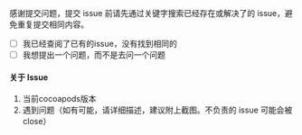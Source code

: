 
感谢提交问题，提交 issue 前请先通过关键字搜索已经存在或解决了的 issue，避免重复提交相同内容。

- [ ] 我已经查阅了已有的issue，没有找到相同的
- [ ] 我想提出一个问题，而不是去问一个问题

#### 关于 Issue
1. 当前cocoapods版本
2. 遇到问题（如有可能，请详细描述，建议附上截图。不负责的 issue 可能会被 close）
